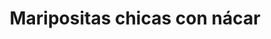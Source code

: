 ---
title: Maripositas chicas con nácar
date: 
draft: false

# descripcion
description : Aro de plata, maripositas chicas con nácar

materials: Plata 925

color: Plateado

dimensions: 0,6cm

code: 01-04-0148

type: "Aros"

categories: []

# Images
# first image will be shown in the product page
images:
  # - image: "images/path_to_image"
  # La ubicacion de las imagenes es imagenes/Aros/Aros.Piedras/01-04-0148-maripositas-chicas-con-nacar
  - image: "./images/aros/piedras/01-04-0148-maripositas-chicas-con-nacar_a.jpeg"
  - image: "./images/aros/piedras/01-04-0148-maripositas-chicas-con-nacar_b.jpeg"
---